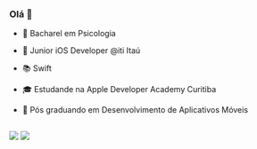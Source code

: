 ### Olá 👋
- 🧠 Bacharel em Psicologia
- 📱 Junior iOS Developer @iti Itaú
- 📚 Swift
- 🎓 Estudande na Apple Developer Academy Curitiba
- 👾 Pós graduando em Desenvolvimento de Aplicativos Móveis
  
   ##
 
<div> 
  <a href = "mailto:eros.maurilio@gmail.com"><img src="https://img.shields.io/badge/-Gmail-%23333?style=for-the-badge&logo=gmail&logoColor=white" target="_blank"></a>
  <a href="https://www.linkedin.com/in/erosmaurilio" target="_blank"><img src="https://img.shields.io/badge/-LinkedIn-%230077B5?style=for-the-badge&logo=linkedin&logoColor=white" target="_blank"></a> 
  
  </div>
